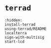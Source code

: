 # `terrad`

```{toctree}
:hidden:
install-terrad
using-terrad/README
localterra
sign-with-multisig
start-lcd
```
